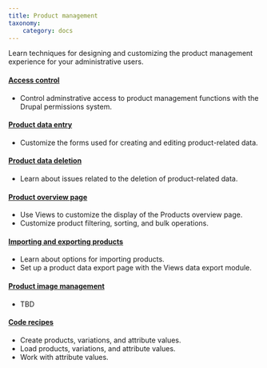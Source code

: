 ```yaml
---
title: Product management
taxonomy:
    category: docs
---
```


Learn techniques for designing and customizing the product management experience for your administrative users.

#### [Access control](01.access-control)
- Control adminstrative access to product management functions with the Drupal permissions system.

#### [Product data entry](02.product-data-entry)
- Customize the forms used for creating and editing product-related data.

#### [Product data deletion](03.product-data-deletion)
- Learn about issues related to the deletion of product-related data.

#### [Product overview page](04.product-overview-page)
- Use Views to customize the display of the Products overview page.
- Customize product filtering, sorting, and bulk operations.

#### [Importing and exporting products](05.importing-exporting)
- Learn about options for importing products.
- Set up a product data export page with the Views data export module.

#### [Product image management](06.image-management)
- TBD

#### [Code recipes](10.code-recipes)
- Create products, variations, and attribute values.
- Load products, variations, and attribute values.
- Work with attribute values.
